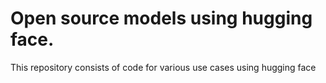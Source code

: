 # Open source models using hugging face.
This repository consists of code for various use cases using hugging face 
